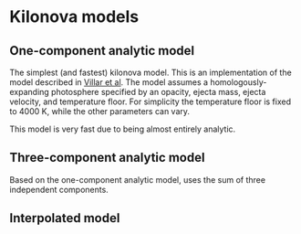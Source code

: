 # Kilonova models

## One-component analytic model

The simplest (and fastest) kilonova model.
This is an implementation of the model described in [Villar et al](https://arxiv.org/abs/1710.11576).
The model assumes a homologously-expanding photosphere specified by an opacity, ejecta mass, ejecta velocity, and temperature floor.
For simplicity the temperature floor is fixed to 4000 K, while the other parameters can vary.

This model is very fast due to being almost entirely analytic.

## Three-component analytic model

Based on the one-component analytic model, uses the sum of three independent components.

## Interpolated model

